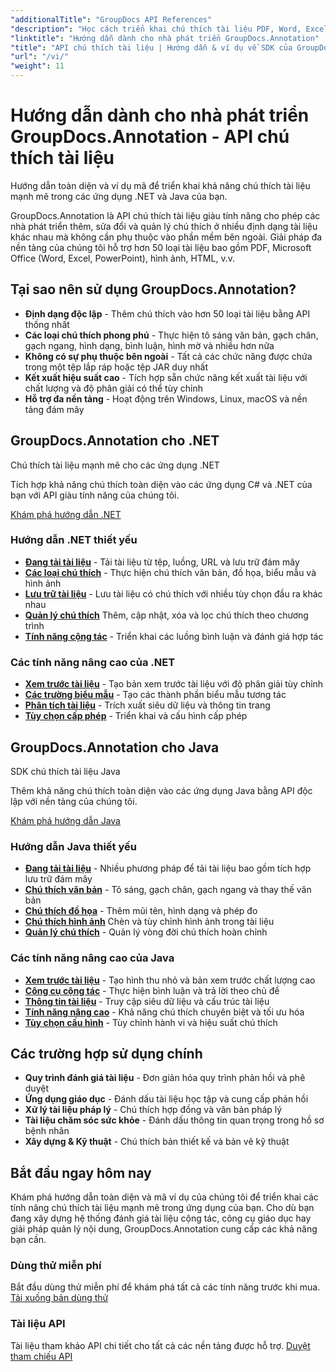 ```yaml
---
"additionalTitle": "GroupDocs API References"
"description": "Học cách triển khai chú thích tài liệu PDF, Word, Excel & PowerPoint trong các ứng dụng .NET & Java. Hướng dẫn từng bước về đánh dấu văn bản, bình luận, hình dạng & tính năng cộng tác."
"linktitle": "Hướng dẫn dành cho nhà phát triển GroupDocs.Annotation"
"title": "API chú thích tài liệu | Hướng dẫn & ví dụ về SDK của GroupDocs.Annotation"
"url": "/vi/"
"weight": 11
---
```


# Hướng dẫn dành cho nhà phát triển GroupDocs.Annotation - API chú thích tài liệu

Hướng dẫn toàn diện và ví dụ mã để triển khai khả năng chú thích tài liệu mạnh mẽ trong các ứng dụng .NET và Java của bạn.

GroupDocs.Annotation là API chú thích tài liệu giàu tính năng cho phép các nhà phát triển thêm, sửa đổi và quản lý chú thích ở nhiều định dạng tài liệu khác nhau mà không cần phụ thuộc vào phần mềm bên ngoài. Giải pháp đa nền tảng của chúng tôi hỗ trợ hơn 50 loại tài liệu bao gồm PDF, Microsoft Office (Word, Excel, PowerPoint), hình ảnh, HTML, v.v.

## Tại sao nên sử dụng GroupDocs.Annotation?

- **Định dạng độc lập** - Thêm chú thích vào hơn 50 loại tài liệu bằng API thống nhất
- **Các loại chú thích phong phú** - Thực hiện tô sáng văn bản, gạch chân, gạch ngang, hình dạng, bình luận, hình mờ và nhiều hơn nữa
- **Không có sự phụ thuộc bên ngoài** - Tất cả các chức năng được chứa trong một tệp lắp ráp hoặc tệp JAR duy nhất
- **Kết xuất hiệu suất cao** - Tích hợp sẵn chức năng kết xuất tài liệu với chất lượng và độ phân giải có thể tùy chỉnh
- **Hỗ trợ đa nền tảng** - Hoạt động trên Windows, Linux, macOS và nền tảng đám mây

## GroupDocs.Annotation cho .NET

Chú thích tài liệu mạnh mẽ cho các ứng dụng .NET

Tích hợp khả năng chú thích toàn diện vào các ứng dụng C# và .NET của bạn với API giàu tính năng của chúng tôi.

[Khám phá hướng dẫn .NET](./net/)

### Hướng dẫn .NET thiết yếu

- [**Đang tải tài liệu**](./net/document-loading) - Tải tài liệu từ tệp, luồng, URL và lưu trữ đám mây
- [**Các loại chú thích**](./net/text-annotations) - Thực hiện chú thích văn bản, đồ họa, biểu mẫu và hình ảnh
- [**Lưu trữ tài liệu**](./net/document-saving) - Lưu tài liệu có chú thích với nhiều tùy chọn đầu ra khác nhau
- [**Quản lý chú thích**](./net/annotation-management) Thêm, cập nhật, xóa và lọc chú thích theo chương trình
- [**Tính năng cộng tác**](./net/reply-management) - Triển khai các luồng bình luận và đánh giá hợp tác

### Các tính năng nâng cao của .NET

- [**Xem trước tài liệu**](./net/document-preview) - Tạo bản xem trước tài liệu với độ phân giải tùy chỉnh
- [**Các trường biểu mẫu**](./net/form-field-annotations) - Tạo các thành phần biểu mẫu tương tác
- [**Phân tích tài liệu**](./net/document-information) - Trích xuất siêu dữ liệu và thông tin trang
- [**Tùy chọn cấp phép**](./net/licensing-and-configuration) - Triển khai và cấu hình cấp phép

## GroupDocs.Annotation cho Java

SDK chú thích tài liệu Java

Thêm khả năng chú thích toàn diện vào các ứng dụng Java bằng API độc lập với nền tảng của chúng tôi.

[Khám phá hướng dẫn Java](./java/)

### Hướng dẫn Java thiết yếu

- [**Đang tải tài liệu**](./java/document-loading) - Nhiều phương pháp để tải tài liệu bao gồm tích hợp lưu trữ đám mây
- [**Chú thích văn bản**](./java/text-annotations) - Tô sáng, gạch chân, gạch ngang và thay thế văn bản
- [**Chú thích đồ họa**](./java/graphical-annotations) - Thêm mũi tên, hình dạng và phép đo
- [**Chú thích hình ảnh**](./java/image-annotations) Chèn và tùy chỉnh hình ảnh trong tài liệu  
- [**Quản lý chú thích**](./java/annotation-management) - Quản lý vòng đời chú thích hoàn chỉnh

### Các tính năng nâng cao của Java

- [**Xem trước tài liệu**](./java/document-preview) - Tạo hình thu nhỏ và bản xem trước chất lượng cao
- [**Công cụ cộng tác**](./java/reply-management) - Thực hiện bình luận và trả lời theo chủ đề
- [**Thông tin tài liệu**](./java/document-information) - Truy cập siêu dữ liệu và cấu trúc tài liệu
- [**Tính năng nâng cao**](./java/advanced-features) - Khả năng chú thích chuyên biệt và tối ưu hóa
- [**Tùy chọn cấu hình**](./java/licensing-and-configuration) - Tùy chỉnh hành vi và hiệu suất chú thích

## Các trường hợp sử dụng chính

- **Quy trình đánh giá tài liệu** - Đơn giản hóa quy trình phản hồi và phê duyệt
- **Ứng dụng giáo dục** - Đánh dấu tài liệu học tập và cung cấp phản hồi
- **Xử lý tài liệu pháp lý** - Chú thích hợp đồng và văn bản pháp lý
- **Tài liệu chăm sóc sức khỏe** - Đánh dấu thông tin quan trọng trong hồ sơ bệnh nhân
- **Xây dựng & Kỹ thuật** - Chú thích bản thiết kế và bản vẽ kỹ thuật

## Bắt đầu ngay hôm nay

Khám phá hướng dẫn toàn diện và mã ví dụ của chúng tôi để triển khai các tính năng chú thích tài liệu mạnh mẽ trong ứng dụng của bạn. Cho dù bạn đang xây dựng hệ thống đánh giá tài liệu cộng tác, công cụ giáo dục hay giải pháp quản lý nội dung, GroupDocs.Annotation cung cấp các khả năng bạn cần.

### Dùng thử miễn phí
Bắt đầu dùng thử miễn phí để khám phá tất cả các tính năng trước khi mua.
[Tải xuống bản dùng thử](https://releases.groupdocs.com/annotation/)

### Tài liệu API
Tài liệu tham khảo API chi tiết cho tất cả các nền tảng được hỗ trợ.
[Duyệt tham chiếu API](https://reference.groupdocs.com/annotation/)